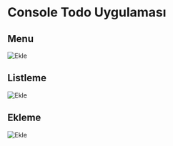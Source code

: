 # Console Todo Uygulaması  

## Menu
![Ekle](images/menu.png.png)
## Listleme
![Ekle](images/listele.png.png)
## Ekleme
![Ekle](images/ekle.png.png)

